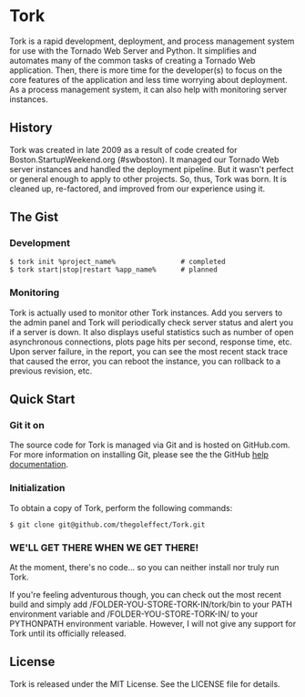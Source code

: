 # Tork

Tork is a rapid development, deployment, and process management system for use with the Tornado Web Server and Python.  It simplifies and automates many of the common tasks of creating a Tornado Web application.  Then, there is more time for the developer(s) to focus on the core features of the application and less time worrying about deployment.  As a process management system, it can also help with monitoring server instances.

## History

Tork was created in late 2009 as a result of code created for Boston.StartupWeekend.org (#swboston).  It managed our Tornado Web server instances and handled the deployment pipeline.  But it wasn't perfect or general enough to apply to other projects.  So, thus, Tork was born.  It is cleaned up, re-factored, and improved from our experience using it.

## The Gist
### Development

    $ tork init %project_name%                # completed
    $ tork start|stop|restart %app_name%      # planned
    
### Monitoring
Tork is actually used to monitor other Tork instances.  Add you servers to the admin panel and Tork will periodically check server status and alert you if a server is down.  It also displays useful statistics such as number of open asynchronous connections, plots page hits per second, response time, etc.  Upon server failure, in the report, you can see the most recent stack trace that caused the error, you can reboot the instance, you can rollback to a previous revision, etc.

## Quick Start
### Git it on

The source code for Tork is managed via Git and is hosted on GitHub.com.  For more information on installing Git, please see the the GitHub [help documentation](http://help.github.com/).  

### Initialization

To obtain a copy of Tork, perform the following commands:

    $ git clone git@github.com/thegoleffect/Tork.git

### WE'LL GET THERE WHEN WE GET THERE!

At the moment, there's no code... so you can neither install nor truly run Tork.  

If you're feeling adventurous though, you can check out the most recent build and simply add /FOLDER-YOU-STORE-TORK-IN/tork/bin to your PATH environment variable and /FOLDER-YOU-STORE-TORK-IN/ to your PYTHONPATH environment variable.  However, I will not give any support for Tork until its officially released.

## License

Tork is released under the MIT License. See the LICENSE file for details.